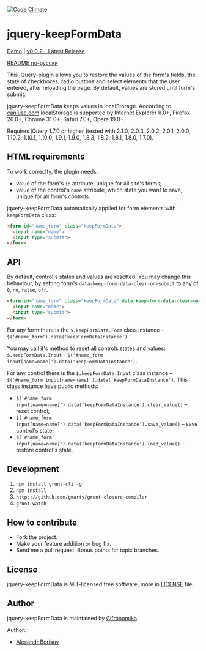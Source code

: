 [![Code Climate](https://codeclimate.com/github/aishek/jquery-keepFormData.png)](https://codeclimate.com/github/aishek/jquery-keepFormData)

jquery-keepFormData
===================

[Demo](http://aishek.github.io/jquery-keepFormData/) | [v0.0.2 – Latest Release](https://github.com/aishek/jquery-keepFormData/releases/tag/0.0.2)

[README по-русски](https://github.com/aishek/jquery-keepFormData/blob/master/README.ru.md)

This jQuery-plugin allows you to restore the values of the form's fields, the state of checkboxes, radio buttons and select elements that the user entered, after reloading the page. By default, values ​​are stored until form's submit.

jquery-keepFormData keeps values in localStorage. According to [caniuse.com](http://caniuse.com/#search=localStorage) localStorage is supported by Internet Explorer 8.0+, Firefox 26.0+, Chrome 31.0+, Safari 7.0+, Opera 19.0+.

Requires jQuery 1.7.0 or higher (tested with 2.1.0, 2.0.3, 2.0.2, 2.0.1, 2.0.0, 1.10.2, 1.10.1, 1.10.0, 1.9.1, 1.9.0, 1.8.3, 1.8.2, 1.8.1, 1.8.0, 1.7.0).

## HTML requirements

To work correclty, the plugin needs:

* value of the form's `id` attribute, unique for all site's forms;
* value of the control's `name` attribute, which state you want to save, unique for all form's controls.

jquery-keepFormData automatically applied for form elements with `keepFormData` class:

```html
<form id="name_form" class="keepFormData">
  <input name="name">
  <input type="submit">
</form>
```

## API

By default, control's states and values are resetted. You may change this behaviour, by setting form's `data-keep-form-data-clear-on-submit` to any of `0`, `no`, `false`, `off`.

```html
<form id="name_form" class="keepFormData" data-keep-form-data-clear-on-submit="no">
  <input name="name">
  <input type="submit">
</form>
```

For any form there is the `$.keepFormData.Form` class instance – `$('#name_form').data('keepFormDataInstance')`.

You may call it's method to reset all controls states and values: `$.keepFormData.Input` – `$('#name_form input[name=name]').data('keepFormDataInstance')`.

For any control there is the `$.keepFormData.Input` class instance – `$('#name_form input[name=name]').data('keepFormDataInstance')`. This class instance have public methods:

* `$('#name_form input[name=name]').data('keepFormDataInstance').clear_value()` – reset control;
* `$('#name_form input[name=name]').data('keepFormDataInstance').save_value()` – save control's state;
* `$('#name_form input[name=name]').data('keepFormDataInstance').load_value()` – restore control's state.

## Development

1. `npm install grunt-cli -g`
2. `npm install`
3. `https://github.com/gmarty/grunt-closure-compiler`
4. `grunt watch`

## How to contribute

* Fork the project.
* Make your feature addition or bug fix.
* Send me a pull request. Bonus points for topic branches.

## License

jquery-keepFormData is MIT-licensed free software, more in [LICENSE](https://github.com/aishek/jquery-keepFormData/blob/master/LICENSE) file.

## Author

jquery-keepFormData is maintained by [Cifronomika](http://cifronomika.ru/).

Author:

* [Alexandr Borisov](https://github.com/aishek)